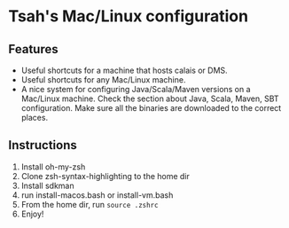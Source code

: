 # Tsah's Mac/Linux configuration

## Features

- Useful shortcuts for a machine that hosts calais or DMS.
- Useful shortcuts for any Mac/Linux machine.
- A nice system for configuring Java/Scala/Maven versions on a Mac/Linux machine. Check the section about  Java, Scala, Maven, SBT configuration. Make sure all the binaries are downloaded to the correct places.

## Instructions

1. Install oh-my-zsh
2. Clone zsh-syntax-highlighting to the home dir
3. Install sdkman
4. run install-macos.bash or install-vm.bash
5. From the home dir, run `source .zshrc`
6. Enjoy!
